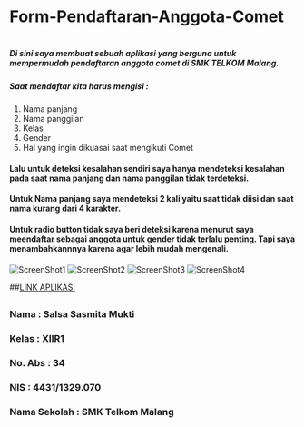 # Form-Pendaftaran-Anggota-Comet <h1> 

##### Di sini saya membuat sebuah aplikasi yang berguna untuk mempermudah pendaftaran anggota comet di SMK TELKOM Malang. <h4>
##### Saat mendaftar kita harus mengisi : <h4>
1. Nama panjang 
2. Nama panggilan
3. Kelas
4. Gender
5. Hal yang ingin dikuasai saat mengikuti Comet

#### Lalu untuk deteksi kesalahan sendiri saya hanya mendeteksi kesalahan pada saat nama panjang dan nama panggilan tidak terdeteksi. </h4>
#### Untuk Nama panjang saya mendeteksi 2 kali yaitu saat tidak diisi dan saat nama kurang dari 4 karakter. <h4>
#### Untuk radio button tidak saya beri deteksi karena menurut saya meendaftar sebagai anggota untuk gender tidak terlalu penting. Tapi saya menambahkannnya karena agar lebih mudah mengenali. <h4>

![ScreenShot1](https://salsasasmita.files.wordpress.com/2016/09/1.png?w=640) ![ScreenShot2](https://salsasasmita.files.wordpress.com/2016/09/2.png?w=640) 
![ScreenShot3](https://salsasasmita.files.wordpress.com/2016/09/3.png?w=640) ![ScreenShot4](https://salsasasmita.files.wordpress.com/2016/09/4.png?w=640)


##[LINK APLIKASI](https://drive.google.com/open?id=0BwCu-mgHP2BOd1U4eFhMNGhoTjQ)<h2>

### Nama          : Salsa Sasmita Mukti <h3>
### Kelas         : XIIR1 <h3>
### No. Abs       : 34 <h3>
### NIS           : 4431/1329.070 <h3>
### Nama Sekolah  : SMK Telkom Malang <h3>

